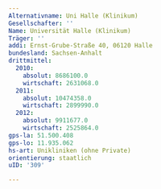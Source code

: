 ```yaml
---
Alternativname: Uni Halle (Klinikum)
Gesellschafter: ''
Name: Universität Halle (Klinikum)
Träger: ''
addi: Ernst-Grube-Straße 40, 06120 Halle
bundesland: Sachsen-Anhalt
drittmittel:
  2010:
    absolut: 8686100.0
    wirtschaft: 2631068.0
  2011:
    absolut: 10474358.0
    wirtschaft: 2899990.0
  2012:
    absolut: 9911677.0
    wirtschaft: 2525864.0
gps-la: 51.500.408
gps-lo: 11.935.062
hs-art: Unikliniken (ohne Private)
orientierung: staatlich
uID: '309'

---
```


